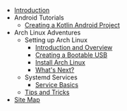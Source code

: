 * [Introduction](./content/introduction.md)
* Android Tutorials
    * [Creating a Kotlin Android Project](./content/android-tutorials/tutorial.add-kotlin-to-android.md)
* Arch Linux Adventures
    * Setting up Arch Linux
        * [Introduction and Overview](./content/archlinux-adventures/1-setting-up-arch-linux/1-introduction-and-overview.md)
        * [Creating a Bootable USB](./content/archlinux-adventures/1-setting-up-arch-linux/2-creating-bootable-usb.md)
        * [Install Arch Linux](./content/archlinux-adventures/1-setting-up-arch-linux/3-install.md)
        * [What's Next?](./content/archlinux-adventures/1-setting-up-arch-linux/4-whats-next.md)
    * Systemd Services
        * [Service Basics](./content/archlinux-adventures/2-systemd-services/1-startup-service.md)
    * [Tips and Tricks](./content/archlinux-adventures/tips-and-tricks.md)
* [Site Map](./index.md)
